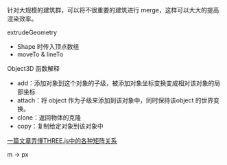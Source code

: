 针对大规模的建筑群，可以将不很重要的建筑进行 merge，这样可以大大的提高渲染效率。

extrudeGeometry
* Shape 时传入顶点数组
* moveTo & lineTo

Object3D 函数解释
* add：添加对象到这个对象的子级，被添加对象坐标变换变成相对该对象的局部坐标
* attach：将 object 作为子级来添加到该对象中，同时保持该object 的世界变换。
* clone：返回物体的克隆
* copy：复制给定对象到该对象中

[一篇文章弄懂THREE.js中的各种矩阵关系](https://juejin.im/post/5a0872d4f265da43062a4156)

m -> px
